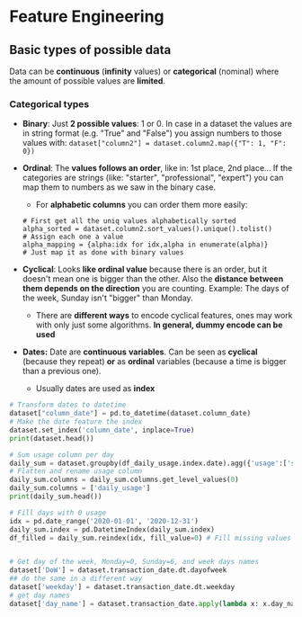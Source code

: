 # Feature Engineering

## Basic types of possible data

Data can be **continuous** (**infinity** values) or **categorical** (nominal) where the amount of possible values are **limited**.

### Categorical types

* **Binary**: Just **2 possible values**: 1 or 0. In case in a dataset the values are in string format (e.g. "True" and "False") you assign numbers to those values with: `dataset["column2"] = dataset.column2.map({"T": 1, "F": 0})`
*   **Ordinal**: The **values follows an order**, like in: 1st place, 2nd place... If the categories are strings (like: "starter", "professional", "expert") you can map them to numbers as we saw in the binary case.

    * For **alphabetic columns** you can order them more easily:

    ```
    # First get all the uniq values alphabetically sorted
    alpha_sorted = dataset.column2.sort_values().unique().tolist()
    # Assign each one a value
    alpha_mapping = {alpha:idx for idx,alpha in enumerate(alpha)}
    # Just map it as done with binary values
    ```
* **Cyclical**: Looks **like ordinal value** because there is an order, but it doesn't mean one is bigger than the other. Also the **distance between them depends on the direction** you are counting. Example: The days of the week, Sunday isn't "bigger" than Monday.
  * There are **different ways** to encode cyclical features, ones may work with only just some algorithms. **In general, dummy encode can be used**
* **Dates:** Date are **continuous** **variables**. Can be seen as **cyclical** (because they repeat) **or** as **ordinal** variables (because a time is bigger than a previous one).
  * Usually dates are used as **index**

```python
# Transform dates to datetime
dataset["column_date"] = pd.to_datetime(dataset.column_date)
# Make the date feature the index
dataset.set_index('column_date', inplace=True)
print(dataset.head())

# Sum usage column per day
daily_sum = dataset.groupby(df_daily_usage.index.date).agg({'usage':['sum']})
# Flatten and rename usage column
daily_sum.columns = daily_sum.columns.get_level_values(0)
daily_sum.columns = ['daily_usage']
print(daily_sum.head())

# Fill days with 0 usage
idx = pd.date_range('2020-01-01', '2020-12-31')
daily_sum.index = pd.DatetimeIndex(daily_sum.index)
df_filled = daily_sum.reindex(idx, fill_value=0) # Fill missing values


# Get day of the week, Monday=0, Sunday=6, and week days names
dataset['DoW'] = dataset.transaction_date.dt.dayofweek
## do the same in a different way
dataset['weekday'] = dataset.transaction_date.dt.weekday
# get day names
dataset['day_name'] = dataset.transaction_date.apply(lambda x: x.day_name())
```

